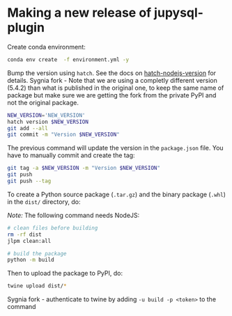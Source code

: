 # Making a new release of jupysql-plugin

Create conda environment:

```bash
conda env create  -f environment.yml -y
```

Bump the version using `hatch`. See the docs on [hatch-nodejs-version](https://github.com/agoose77/hatch-nodejs-version#semver) for details.
Sygnia fork - Note that we are using a completly different version (5.4.2) than what is published in the original one, to keep the same
name of package but make sure we are getting the fork from the private PyPI and not the original package.

```bash
NEW_VERSION='NEW_VERSION'
hatch version $NEW_VERSION
git add --all
git commit -m "Version $NEW_VERSION"
```

The previous command will update the version in the `package.json` file. You have to manually commit and create the tag:

```bash
git tag -a $NEW_VERSION -m "Version $NEW_VERSION"
git push
git push --tag
```

To create a Python source package (`.tar.gz`) and the binary package (`.whl`) in the `dist/` directory, do:

*Note:* The following command needs NodeJS:


```bash
# clean files before building
rm -rf dist
jlpm clean:all

# build the package
python -m build
```

Then to upload the package to PyPI, do:

```bash
twine upload dist/*
```

Sygnia fork - authenticate to twine by adding `-u build -p <token>` to the command
